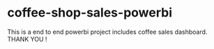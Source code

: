 # coffee-shop-sales-powerbi
This is a end to end powerbi project includes coffee sales dashboard.
THANK YOU !
